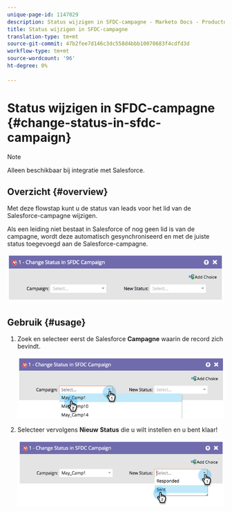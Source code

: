 ```yaml
---
unique-page-id: 1147029
description: Status wijzigen in SFDC-campagne - Marketo Docs - Productdocumentatie
title: Status wijzigen in SFDC-campagne
translation-type: tm+mt
source-git-commit: 47b2fee7d146c3dc558d4bbb10070683f4cdfd3d
workflow-type: tm+mt
source-wordcount: '96'
ht-degree: 0%

---
```



# Status wijzigen in SFDC-campagne {#change-status-in-sfdc-campaign}

>[!NOTE]
>
>Alleen beschikbaar bij integratie met Salesforce.

## Overzicht {#overview}

Met deze flowstap kunt u de status van leads voor het lid van de Salesforce-campagne wijzigen.

Als een leiding niet bestaat in Salesforce of nog geen lid is van de campagne, wordt deze automatisch gesynchroniseerd en met de juiste status toegevoegd aan de Salesforce-campagne.

![](assets/image2014-9-22-15-3a13-3a54.png)

## Gebruik {#usage}

1. Zoek en selecteer eerst de Salesforce **Campagne** waarin de record zich bevindt.

   ![](assets/image2014-9-22-15-3a13-3a58.png)

1. Selecteer vervolgens **Nieuw** **Status** die u wilt instellen en u bent klaar!

   ![](assets/image2014-9-22-15-3a14-3a0.png)

